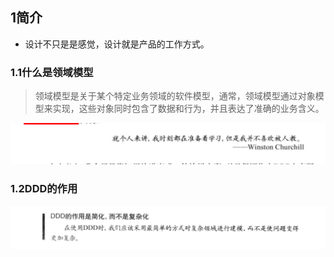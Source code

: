 ## 1简介

- 设计不只是是感觉，设计就是产品的工作方式。

### 1.1什么是领域模型

>领域模型是关于某个特定业务领域的软件模型，通常，领域模型通过对象模型来实现，这些对象同时包含了数据和行为，并且表达了准确的业务含义。

![1574694837240](DDD%E5%85%A5%E9%97%A8/1574694837240.png)

### 1.2DDD的作用

![1574695236327](DDD%E5%85%A5%E9%97%A8/1574695236327.png)